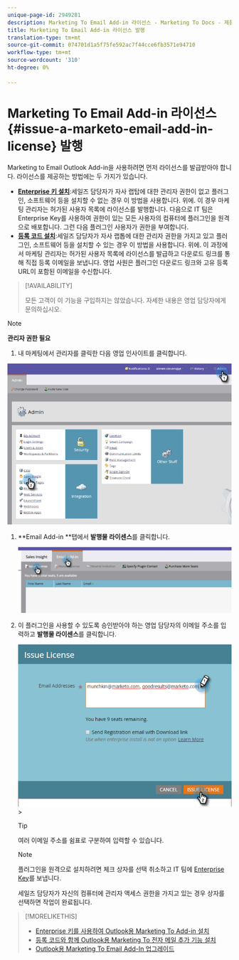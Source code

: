 ```yaml
---
unique-page-id: 2949281
description: Marketing To Email Add-in 라이선스 - Marketing To Docs - 제품 설명서 문제
title: Marketing To Email Add-in 라이선스 발행
translation-type: tm+mt
source-git-commit: 074701d1a5f75fe592ac7f44cce6fb3571e94710
workflow-type: tm+mt
source-wordcount: '310'
ht-degree: 0%

---
```



# Marketing To Email Add-in 라이선스 {#issue-a-marketo-email-add-in-license} 발행

Marketing to Email Outlook Add-in을 사용하려면 먼저 라이선스를 발급받아야 합니다. 라이선스를 제공하는 방법에는 두 가지가 있습니다.

* **[Enterprise 키 설치](install-the-marketo-add-in-for-outlook-with-an-enterprise-key.md)**:세일즈 담당자가 자사 랩탑에 대한 관리자 권한이 없고 플러그인, 소프트웨어 등을 설치할 수 없는 경우 이 방법을 사용합니다. 위에. 이 경우 마케팅 관리자는 허가된 사용자 목록에 라이선스를 발행합니다. 다음으로 IT 팀은 Enterprise Key를 사용하여 권한이 있는 모든 사용자의 컴퓨터에 플러그인을 원격으로 배포합니다. 그런 다음 플러그인 사용자가 권한을 부여합니다.
* **[등록 코드 설치](install-the-marketo-email-add-in-for-outlook-with-a-registration-code.md)**:세일즈 담당자가 자사 랩톱에 대한 관리자 권한을 가지고 있고 플러그인, 소프트웨어 등을 설치할 수 있는 경우 이 방법을 사용합니다. 위에. 이 과정에서 마케팅 관리자는 허가된 사용자 목록에 라이선스를 발급하고 다운로드 링크를 통해 직접 등록 이메일을 보냅니다. 영업 사원은 플러그인 다운로드 링크와 고유 등록 URL이 포함된 이메일을 수신합니다.

>[!AVAILABILITY]
>
>
>모든 고객이 이 기능을 구입하지는 않았습니다. 자세한 내용은 영업 담당자에게 문의하십시오.

>[!NOTE]
>
>**관리자 권한 필요**

1. 내 마케팅에서 관리자를 클릭한 다음 영업 인사이트를 클릭합니다.

![](assets/image2015-7-20-17-3a48-3a17.png)

1. **Email Add-in **탭에서 **발행물 라이센스**&#x200B;를 클릭합니다.

   ![](assets/image2016-7-22-10-3a20-3a15.png)

1. 이 플러그인을 사용할 수 있도록 승인받아야 하는 영업 담당자의 이메일 주소를 입력하고 **발행물 라이센스**&#x200B;를 클릭합니다.

   ![](assets/image2016-8-31-9-3a37-3a8.png)>

   >[!TIP]
   >
   >여러 이메일 주소를 쉼표로 구분하여 입력할 수 있습니다.

   >[!NOTE]
   >
   >플러그인을 원격으로 설치하려면 체크 상자를 선택 취소하고 IT 팀에 [Enterprise Key](http://docs.marketo.com/display/DOCS/Install+the+Marketo+Add-in+for+Outlook+with+an+Enterprise+Key)를 보냅니다.
   >
   >세일즈 담당자가 자신의 컴퓨터에 관리자 액세스 권한을 가지고 있는 경우 상자를 선택하면 작업이 완료됩니다.

>[!MORELIKETHIS]
>
>* [Enterprise 키를 사용하여 Outlook용 Marketing To Add-in 설치](install-the-marketo-add-in-for-outlook-with-an-enterprise-key.md)
>* [등록 코드와 함께 Outlook용 Marketing To 전자 메일 추가 기능 설치](install-the-marketo-email-add-in-for-outlook-with-a-registration-code.md)
>* [Outlook용 Marketing To Email Add-In 업그레이드](upgrade-your-marketo-email-add-in-for-outlook.md)

